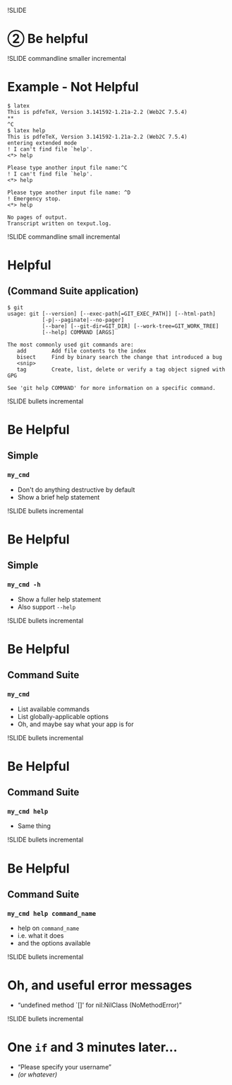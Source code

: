 !SLIDE
# ② Be helpful

!SLIDE commandline smaller incremental
# Example - Not Helpful

    $ latex
    This is pdfeTeX, Version 3.141592-1.21a-2.2 (Web2C 7.5.4)
    **
    ^C
    $ latex help
    This is pdfeTeX, Version 3.141592-1.21a-2.2 (Web2C 7.5.4)
    entering extended mode
    ! I can't find file `help'.
    <*> help
            
    Please type another input file name:^C
    ! I can't find file `help'.
    <*> help
            
    Please type another input file name: ^D
    ! Emergency stop.
    <*> help
            
    No pages of output.
    Transcript written on texput.log.

!SLIDE commandline small incremental
# Helpful
## (Command Suite application)
    $ git
    usage: git [--version] [--exec-path[=GIT_EXEC_PATH]] [--html-path]
               [-p|--paginate|--no-pager]
               [--bare] [--git-dir=GIT_DIR] [--work-tree=GIT_WORK_TREE]
               [--help] COMMAND [ARGS]

    The most commonly used git commands are:
       add        Add file contents to the index
       bisect     Find by binary search the change that introduced a bug
       <snip>
       tag        Create, list, delete or verify a tag object signed with GPG

    See 'git help COMMAND' for more information on a specific command.
    
!SLIDE bullets incremental
# Be Helpful #
## Simple ##
### `my_cmd`

* Don't do anything destructive by default
* Show a brief help statement

!SLIDE bullets incremental
# Be Helpful #
## Simple ##
### `my_cmd -h`

* Show a fuller help statement
* Also support `--help`

!SLIDE bullets incremental
# Be Helpful #
## Command Suite ##
### `my_cmd`

* List available commands
* List globally-applicable options
* Oh, and maybe say what your app is for

!SLIDE bullets incremental
# Be Helpful
## Command Suite
### `my_cmd help`
* Same thing

!SLIDE bullets incremental
# Be Helpful #
## Command Suite ##
### `my_cmd help command_name`

* help on `command_name` 
* i.e. what it does
* and the options available

!SLIDE bullets incremental
# Oh, and useful error messages
* “undefined method `[]' for nil:NilClass (NoMethodError)”

!SLIDE bullets incremental
# One `if` and 3 minutes later…
* “Please specify your username”
* _(or whatever)_
